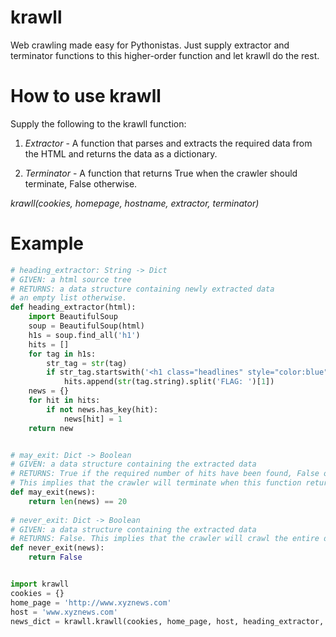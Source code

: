 # krawll
Web crawling made easy for Pythonistas. Just supply extractor and terminator functions to this higher-order function and let krawll do the rest.

# How to use krawll

Supply the following to the krawll function:

1. *Extractor* - A function that parses and extracts the required data from the HTML and returns the data as a dictionary.

2. *Terminator* - A function that returns True when the crawler should terminate, False otherwise.

_krawll(cookies, homepage, hostname, extractor, terminator)_

# Example

```python
# heading_extractor: String -> Dict
# GIVEN: a html source tree
# RETURNS: a data structure containing newly extracted data
# an empty list otherwise.
def heading_extractor(html):
	import BeautifulSoup
	soup = BeautifulSoup(html)
	h1s = soup.find_all('h1')
	hits = []
	for tag in h1s:
		str_tag = str(tag)
		if str_tag.startswith('<h1 class="headlines" style="color:blue">Breaking News: '):
			hits.append(str(tag.string).split('FLAG: ')[1])
	news = {}
	for hit in hits:
		if not news.has_key(hit):
			news[hit] = 1
	return new


# may_exit: Dict -> Boolean
# GIVEN: a data structure containing the extracted data
# RETURNS: True if the required number of hits have been found, False otherwise.
# This implies that the crawler will terminate when this function returns True.
def may_exit(news):
	return len(news) == 20
	
# never_exit: Dict -> Boolean
# GIVEN: a data structure containing the extracted data
# RETURNS: False. This implies that the crawler will crawl the entire domain.
def never_exit(news):
	return False


import krawll
cookies = {}
home_page = 'http://www.xyznews.com'
host = 'www.xyznews.com'
news_dict = krawll.krawll(cookies, home_page, host, heading_extractor, may_exit)
```
